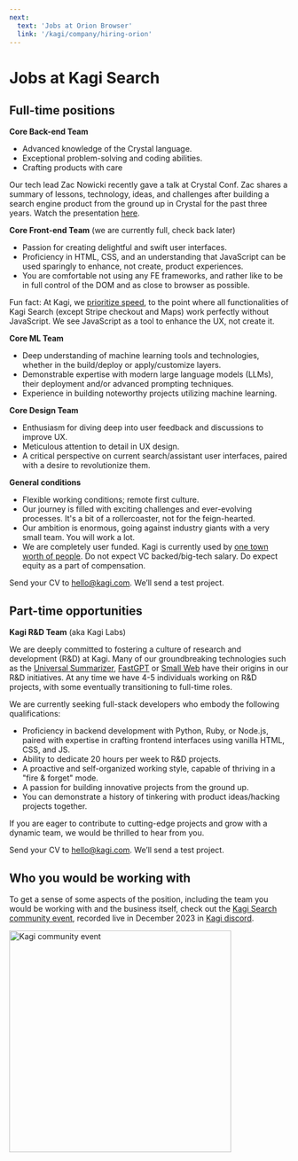 ```yaml
---
next:
  text: 'Jobs at Orion Browser'
  link: '/kagi/company/hiring-orion'
---
```

# Jobs at Kagi Search

## Full-time positions

**Core Back-end Team**
- Advanced knowledge of the Crystal language. 
- Exceptional problem-solving and coding abilities.
- Crafting products with care

Our tech lead Zac Nowicki recently gave a talk at Crystal Conf. Zac shares a summary of lessons, technology, ideas, and challenges after building a search engine product from the ground up in Crystal for the past three years. Watch the presentation [here](https://www.youtube.com/watch?v=r7t9xPajjTM&list=PLt-CsM4G1WoadONHl3zPN_Ts5PqH8TgMZ&index=8).

**Core Front-end Team** (we are currently full, check back later)
- Passion for creating delightful and swift user interfaces. 
- Proficiency in HTML, CSS, and an understanding that JavaScript can be used sparingly to enhance, not create, product experiences.
- You are comfortable not using any FE frameworks, and rather like to be in full control of the DOM and as close to browser as possible.

Fun fact: At Kagi, we [prioritize speed](https://help.kagi.com/kagi/search-details/search-speed.html), to the point where all functionalities of Kagi Search (except Stripe checkout and Maps) work perfectly without JavaScript. We see JavaScript as a tool to enhance the UX, not create it. 

**Core ML Team**
- Deep understanding of machine learning tools and technologies, whether in the build/deploy or apply/customize layers.
- Demonstrable expertise with modern large language models (LLMs), their deployment and/or advanced prompting techniques.
- Experience in building noteworthy projects utilizing machine learning.

**Core Design Team**
- Enthusiasm for diving deep into user feedback and discussions to improve UX.
- Meticulous attention to detail in UX design.
- A critical perspective on current search/assistant user interfaces, paired with a desire to revolutionize them.

**General conditions**
- Flexible working conditions; remote first culture.
- Our journey is filled with exciting challenges and ever-evolving processes. It's a bit of a rollercoaster, not for the feign-hearted.
- Our ambition is enormous, going against industry giants with a very small team. You will work a lot.
- We are completely user funded. Kagi is currently used by [one town worth of people](https://kagi.com/stats). Do not expect VC backed/big-tech salary. Do expect equity as a part of compensation.

Send your CV to [hello@kagi.com](mailto:hello@kagi.com).  We’ll send a test project.

## Part-time opportunities

**Kagi R&D Team** (aka Kagi Labs)

We are deeply committed to fostering a culture of research and development (R&D) at Kagi. Many of our groundbreaking technologies such as the [Universal Summarizer](https://kagi.com/summarizer), [FastGPT](https://kagi.com/fastgpt) or [Small Web](https://kagi.com/smallweb) have their origins in our R&D initiatives. At any time we have 4-5 individuals working on R&D projects, with some eventually transitioning to full-time roles.

We are currently seeking full-stack developers who embody the following qualifications:

- Proficiency in backend development with Python, Ruby, or Node.js, paired with expertise in crafting frontend interfaces using vanilla HTML, CSS, and JS.
- Ability to dedicate 20 hours per week to R&D projects.
- A proactive and self-organized working style, capable of thriving in a "fire & forget" mode.
- A passion for building innovative projects from the ground up.
- You can demonstrate a history of tinkering with product ideas/hacking projects together.

If you are eager to contribute to cutting-edge projects and grow with a dynamic team, we would be thrilled to hear from you.

Send your CV to [hello@kagi.com](mailto:hello@kagi.com).  We’ll send a test project.

## Who you would be working with

To get a sense of some aspects of the position, including the team you would be working with and the business itself, check out the [Kagi Search community event](https://www.youtube.com/watch?v=DRVY-74lkBA), recorded live in December 2023 in [Kagi discord](https://kagi.com/discord).

<a href=
"https://www.youtube.com/watch?v=DRVY-74lkBA"><img width="400" alt="Kagi community event" src="https://github.com/kagisearch/kagi-docs/assets/4319401/d5aa73a0-871b-40a0-b92d-e135f5cc552a"></a>
